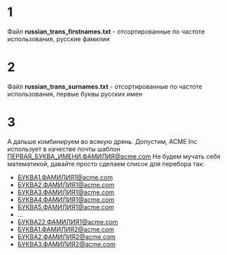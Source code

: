 # 1
Файл **russian_trans_firstnames.txt** - отсортированные по частоте использования, русские фамилии

# 2
Файл **russian_trans_surnames.txt** - отсортированные по частоте использования, первые буквы русских имен

# 3
А дальше комбинируем во всякую дрянь. Допустим, ACME Inc использует в качестве почты шаблон ПЕРВАЯ_БУКВА_ИМЕНИ.ФАМИЛИЯ@acme.com
Не будем мучать себя математикой, давайте просто сделаем список для перебора так:
- БУКВА1.ФАМИЛИЯ1@acme.com
- БУКВА2.ФАМИЛИЯ1@acme.com
- БУКВА3.ФАМИЛИЯ1@acme.com
- БУКВА4.ФАМИЛИЯ1@acme.com
- БУКВА5.ФАМИЛИЯ1@acme.com
- ...
- БУКВА22.ФАМИЛИЯ1@acme.com
- БУКВА1.ФАМИЛИЯ2@acme.com
- БУКВА2.ФАМИЛИЯ2@acme.com
- БУКВА3.ФАМИЛИЯ2@acme.com
